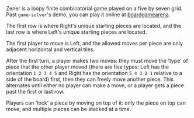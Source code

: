 Zener is a loopy finite combinatorial game played on a five by seven grid.
Past `game-solver`'s demo, you can play it online at [boardgamearena](https://en.boardgamearena.com/gamepanel?game=zener).

The first row is where Right's unique starting pieces are located,
and the last row is where Left's unique starting pieces are located.

The first player to move is Left, and the allowed moves per piece are only
adjacent horizontal and vertical tiles.

After the first turn, a player makes two moves: they must move the 'type' of piece
that the other player moved (there are five types: Left has the orientation `1 2 3 4 5`
and Right has the orientation `5 4 3 2 1` relative to a side of the board) first,
then they can freely move another piece. This alternates until either no player can make a move,
or a player gets a piece past the first or last row.

Players can 'lock' a piece by moving on top of it: only the piece on top can move, and multiple
pieces can be stacked at a time.
